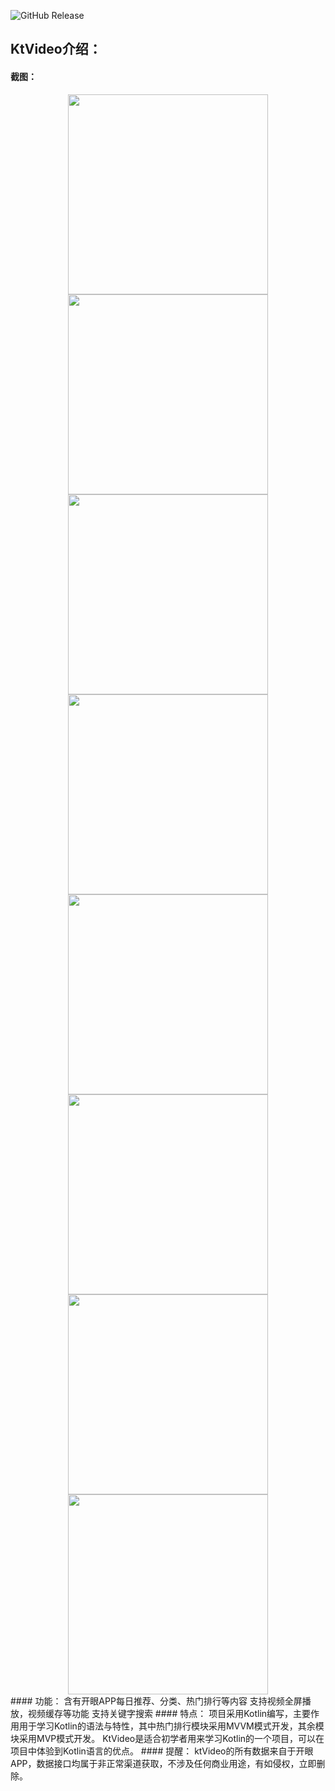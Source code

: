 ![GitHub Release](https://img.shields.io/badge/release-v1.0.0-brightgreen "GitHub Release")
## KtVideo介绍：
#### 截图：
<div align=center>
<img src="https://github.com/yuzhentao/KtVideo/blob/master/screenshot/ktvideo1.png" width="320">
<img src="https://github.com/yuzhentao/KtVideo/blob/master/screenshot/ktvideo2.png" width="320">
</div>
<div align=center>
<img src="https://github.com/yuzhentao/KtVideo/blob/master/screenshot/ktvideo3.png" width="320">
<img src="https://github.com/yuzhentao/KtVideo/blob/master/screenshot/ktvideo4.png" width="320">
</div>
<div align=center>
<img src="https://github.com/yuzhentao/KtVideo/blob/master/screenshot/ktvideo5.png" width="320">
<img src="https://github.com/yuzhentao/KtVideo/blob/master/screenshot/ktvideo6.png" width="320">
</div>
<div align=center>
<img src="https://github.com/yuzhentao/KtVideo/blob/master/screenshot/ktvideo7.png" width="320">
<img src="https://github.com/yuzhentao/KtVideo/blob/master/screenshot/ktvideo8.png" width="320">
</div>  
#### 功能：
含有开眼APP每日推荐、分类、热门排行等内容  
支持视频全屏播放，视频缓存等功能  
支持关键字搜索  
#### 特点：
项目采用Kotlin编写，主要作用用于学习Kotlin的语法与特性，其中热门排行模块采用MVVM模式开发，其余模块采用MVP模式开发。
KtVideo是适合初学者用来学习Kotlin的一个项目，可以在项目中体验到Kotlin语言的优点。  
#### 提醒：
ktVideo的所有数据来自于开眼APP，数据接口均属于非正常渠道获取，不涉及任何商业用途，有如侵权，立即删除。
